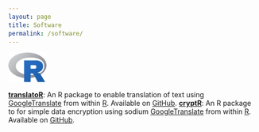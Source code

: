 ```yaml
---
layout: page
title: Software
permalink: /software/
---
```


<a href="https://www.r-project.org/" ><img src="/images/Rlogo.png" alt="Bild" height="60"></a><br>

<a href="https://github.com/dwulff/translatoR"><b>translatoR</b></a>: An R package to enable translation of text using <a href="https://translate.google.com/">GoogleTranslate</a> from within <a href="https://www.r-project.org/">R</a>. Available on <a href="https://github.com/dwulff/translatoR">GitHub</a>. 
<a href="https://github.com/dwulff/cryptR"><b>cryptR</b></a>: An R package to for simple data encryption using sodium <a href="https://translate.google.com/">GoogleTranslate</a> from within <a href="https://www.r-project.org/">R</a>. Available on <a href="https://github.com/dwulff/translatoR">GitHub</a>. 


